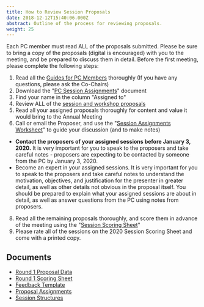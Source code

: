```yaml
---
title: How to Review Session Proposals
date: 2018-12-12T15:40:06.000Z
abstract: Outline of the process for reviewing proposals.
weight: 25
---
```

Each PC member must read ALL of the proposals submitted. Please be sure to bring a copy of the proposals (digital is encouraged) with you to the meeting, and be prepared to discuss them in detail. Before the first meeting, please complete the following steps:

1. Read all the [Guides for PC Members](/pc-materials/) thoroughly (If you have any questions, please ask the Co-Chairs)
2. Download the "[PC Session Assignments](https://pc.westmuse.org/docs/WMA2019_assignments.xlsx)" document
3. Find your name in the column "Assigned to"
4. Review ALL of the [session and workshop proposals](https://pc.westmuse.org/proposals/)
5. Read all your assigned proposals thoroughly for content and value it would bring to the Annual Meeting
6. Call or email the Proposer, and use the "[Session Assignments Worksheet](https://westmuse.org/sites/westmuse.org/files/documents/Session_Assignment_Worksheet.pdf)" to guide your discussion (and to make notes)

* **Contact the proposers of your assigned sessions before January 3, 2020.** It is very important for you to speak to the proposers and take careful notes - proposers are expecting to be contacted by someone from the PC by January 3, 2020.
* Become an expert in your assigned sessions. It is very important for you to speak to the proposers and take careful notes to understand the motivation, objectives, and justification for the presenter in greater detail, as well as other details not obvious in the proposal itself. You should be prepared to explain what your assigned sessions are about in detail, as well as answer questions from the PC using notes from proposers.

8. Read all the remaining proposals thoroughly, and score them in advance of the meeting using the "[Session Scoring Sheet](https://pc.westmuse.org/docs/WMA2019_Round1_ScoringSheet.xlsx)"
9. Please rate all of the sessions on the 2020 Session Scoring Sheet and come with a printed copy.

## Documents

* [Round 1 Proposal Data](/docs/WMA2019_Round1_ProposalData.xlsx)
* [Round 1 Scoring Sheet](/docs/WMA2019_Round1_ScoringSheet.xlsx)
* [Feedback Template](/docs/WMA2019_Feedback-Template.docx)
* [Proposal Assignments](/docs/WMA2019_assignments.xlsx)
* [Session Structures](<How to Review Session Proposals >)
